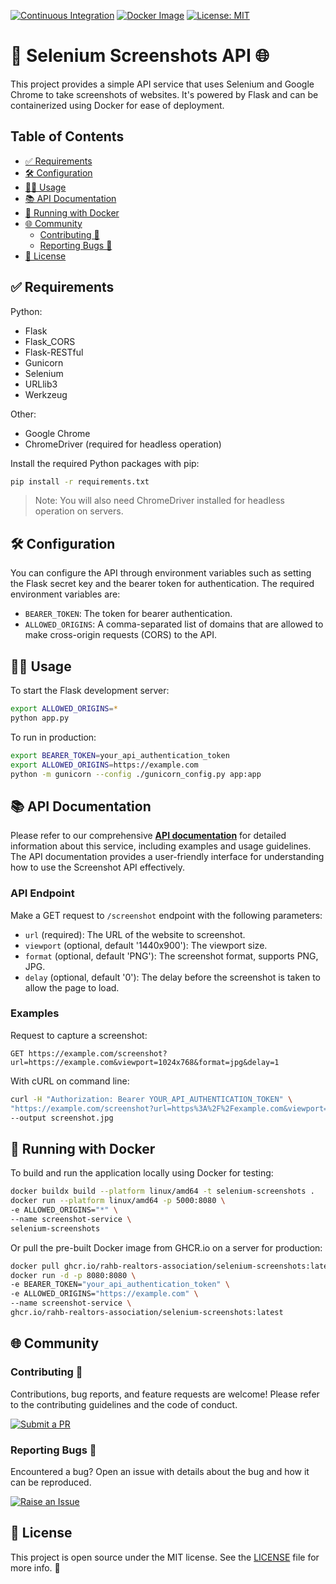[![Continuous Integration](https://github.com/RAHB-REALTORS-Association/selenium-screenshots/actions/workflows/python-app.yml/badge.svg)](https://github.com/RAHB-REALTORS-Association/selenium-screenshots/actions/workflows/python-app.yml)
[![Docker Image](https://github.com/RAHB-REALTORS-Association/selenium-screenshots/actions/workflows/docker-image.yml/badge.svg)](https://github.com/RAHB-REALTORS-Association/selenium-screenshots/actions/workflows/docker-image.yml)
[![License: MIT](https://img.shields.io/badge/License-MIT-yellow.svg)](https://opensource.org/licenses/MIT)

# 📸 Selenium Screenshots API 🌐

This project provides a simple API service that uses Selenium and Google Chrome to take screenshots of websites. It's powered by Flask and can be containerized using Docker for ease of deployment.

## Table of Contents
- [✅ Requirements](#-requirements)
- [🛠️ Configuration](#%EF%B8%8F-configuration)
- [🧑‍💻 Usage](#-usage)
- [📚 API Documentation](#-api-documentation)
- [🐳 Running with Docker](#-running-with-docker)
- [🌐 Community](#-community)
  - [Contributing 👥](#contributing-)
  - [Reporting Bugs 🐛](#reporting-bugs-)
- [📄 License](#-license)

## ✅ Requirements

Python:
- Flask
- Flask_CORS
- Flask-RESTful
- Gunicorn
- Selenium
- URLlib3
- Werkzeug

Other:
- Google Chrome
- ChromeDriver (required for headless operation)

Install the required Python packages with pip:

```bash
pip install -r requirements.txt
```

>Note: You will also need ChromeDriver installed for headless operation on servers.

## 🛠️ Configuration
You can configure the API through environment variables such as setting the Flask secret key and the bearer token for authentication. The required environment variables are:

- `BEARER_TOKEN`: The token for bearer authentication.
- `ALLOWED_ORIGINS`: A comma-separated list of domains that are allowed to make cross-origin requests (CORS) to the API.

## 🧑‍💻 Usage
To start the Flask development server:

```bash
export ALLOWED_ORIGINS=*
python app.py
```

To run in production:
```bash
export BEARER_TOKEN=your_api_authentication_token
export ALLOWED_ORIGINS=https://example.com
python -m gunicorn --config ./gunicorn_config.py app:app
```

## 📚 API Documentation

Please refer to our comprehensive **[API documentation](https://rahb-realtors-association.github.io/selenium-screenshots/api/)** for detailed information about this service, including examples and usage guidelines. The API documentation provides a user-friendly interface for understanding how to use the Screenshot API effectively.

### API Endpoint
Make a GET request to `/screenshot` endpoint with the following parameters:

- `url` (required): The URL of the website to screenshot.
- `viewport` (optional, default '1440x900'): The viewport size.
- `format` (optional, default 'PNG'): The screenshot format, supports PNG, JPG.
- `delay` (optional, default '0'): The delay before the screenshot is taken to allow the page to load.

### Examples
Request to capture a screenshot:

```http
GET https://example.com/screenshot?url=https://example.com&viewport=1024x768&format=jpg&delay=1
```

With cURL on command line:

```bash
curl -H "Authorization: Bearer YOUR_API_AUTHENTICATION_TOKEN" \ 
"https://example.com/screenshot?url=https%3A%2F%2Fexample.com&viewport=1024x768&format=jpg&delay=1" \
--output screenshot.jpg
```

## 🐳 Running with Docker
To build and run the application locally using Docker for testing:

```bash
docker buildx build --platform linux/amd64 -t selenium-screenshots .
docker run --platform linux/amd64 -p 5000:8080 \
-e ALLOWED_ORIGINS="*" \
--name screenshot-service \
selenium-screenshots
```

Or pull the pre-built Docker image from GHCR.io on a server for production:
```bash
docker pull ghcr.io/rahb-realtors-association/selenium-screenshots:latest
docker run -d -p 8080:8080 \
-e BEARER_TOKEN="your_api_authentication_token" \
-e ALLOWED_ORIGINS="https://example.com" \
--name screenshot-service \
ghcr.io/rahb-realtors-association/selenium-screenshots:latest
```

## 🌐 Community

### Contributing 👥

Contributions, bug reports, and feature requests are welcome! Please refer to the contributing guidelines and the code of conduct.

[![Submit a PR](https://img.shields.io/badge/Submit_a_PR-GitHub-%23060606?style=for-the-badge&logo=github&logoColor=fff)](https://github.com/RAHB-REALTORS-Association/selenium-screenshots/compare)

### Reporting Bugs 🐛

Encountered a bug? Open an issue with details about the bug and how it can be reproduced.

[![Raise an Issue](https://img.shields.io/badge/Raise_an_Issue-GitHub-%23060606?style=for-the-badge&logo=github&logoColor=fff)](https://github.com/RAHB-REALTORS-Association/selenium-screenshots/issues/new/choose)

## 📄 License
This project is open source under the MIT license. See the [LICENSE](LICENSE) file for more info. 📜
